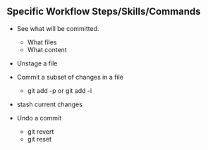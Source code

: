 


## Specific Workflow Steps/Skills/Commands
+ See what will be committed.
  + What files
  + What content
+ Unstage a file <!-- git rm --cached file  -->
+ Commit a subset of changes in a file
  + git add -p or  git add -i
+ stash current changes

+ Undo a commit
  + git revert
  + git reset
